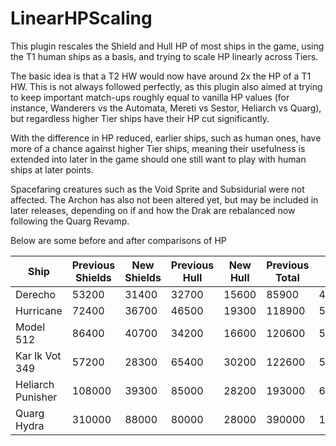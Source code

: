 # LinearHPScaling

This plugin rescales the Shield and Hull HP of most ships in the game, using the T1 human ships as a basis, and trying to scale HP linearly across Tiers.

The basic idea is that a T2 HW would now have around 2x the HP of a T1 HW. This is not always followed perfectly, as this plugin also aimed at trying to keep important match-ups roughly equal to vanilla HP values (for instance, Wanderers vs the Automata, Mereti vs Sestor, Heliarch vs Quarg), but regardless higher Tier ships have their HP cut significantly.

With the difference in HP reduced, earlier ships, such as human ones, have more of a chance against higher Tier ships, meaning their usefulness is extended into later in the game should one still want to play with human ships at later points.

Spacefaring creatures such as the Void Sprite and Subsidurial were not affected. The Archon has also not been altered yet, but may be included in later releases, depending on if and how the Drak are rebalanced now following the Quarg Revamp.

Below are some before and after comparisons of HP

| Ship | Previous Shields | New Shields | Previous Hull | New Hull | Previous Total | New Total|
|------|------------------|-------------|---------------|----------|----------------|----------|
| Derecho | 53200 | 31400 | 32700 | 15600 | 85900 | 47000 |
| Hurricane | 72400 | 36700 | 46500 | 19300 | 118900 | 56000 |
| Model 512 | 86400 | 40700 | 34200 | 16600 | 120600 | 57300 |
| Kar Ik Vot 349 | 57200 | 28300 | 65400 | 30200 | 122600 | 58500 |
| Heliarch Punisher | 108000 | 39300 | 85000 | 28200 | 193000 | 67500 |
| Quarg Hydra | 310000 | 88000 | 80000 | 28000 | 390000 | 116000 |
